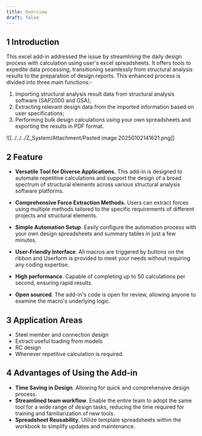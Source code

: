 ```yaml
---
title: Overview
draft: false
---
```

## 1	Introduction
This excel add-in addressed the issue by streamlining the daily design process with calculation using user's excel spreadsheets. It offers tools to expedite data processing, transitioning seamlessly from structural analysis results to the preparation of design reports. This enhanced process is divided into three main functions:- 
1. Importing structural analysis result data from structural analysis software (SAP2000 and GSA);
2. Extracting relevant design data from the imported information based on user specifications;
3. Performing bulk design calculations using your own spreadsheets and exporting the results in PDF format. 

![[../../../Z_System/Attachment/Pasted image 20250102141621.png]]


## 2	Feature
- **Versatile Tool for Diverse Applications.** This add-in is designed to automate repetitive calculations and support the design of a broad spectrum of structural elements across various structural analysis software platforms.

- **Comprehensive Force Extraction Methods.** Users can extract forces using multiple methods tailored to the specific requirements of different projects and structural elements.

- **Simple Automation Setup**. Easily configure the automation process with your own design spreadsheets and summary tables in just a few minutes. 

- **User-Friendly Interface**. All macros are triggered by buttons on the ribbon and Userform is provided to meet your needs without requiring any coding expertise.

- **High performance**. Capable of completing up to 50 calculations per second, ensuring rapid results.  

- **Open sourced**. The add-in's code is open for review, allowing anyone to examine the macro's underlying logic.

## 3	Application Areas
- Steel member and connection design
- Extract useful loading from models
- RC design
- Whenever repetitive calculation is required.

## 4	Advantages of Using the Add-in
- **Time Saving in Design**. Allowing for quick and comprehensive design process. 
- **Streamlined team workflow**. Enable the entire team to adopt the same tool for a wide range of design tasks, reducing the time required for training and familiarization of new tools.
- **Spreadsheet Reusability**. Utilize template spreadsheets within the workbook to simplify updates and maintenance.